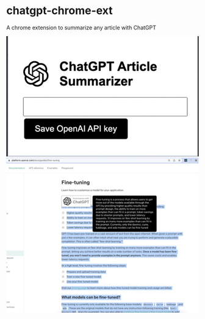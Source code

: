 # chatgpt-chrome-ext

A chrome extension to summarize any article with ChatGPT

![popup image](images/screenshot1.png "Sunset")
![summary image](images/screenshot2.png "Sunset")
